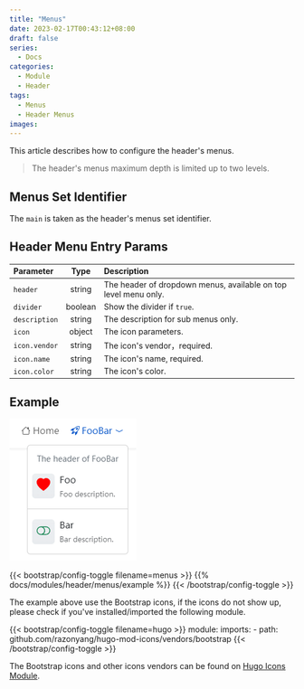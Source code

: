 ```yaml
---
title: "Menus"
date: 2023-02-17T00:43:12+08:00
draft: false
series:
  - Docs
categories:
  - Module
  - Header
tags:
  - Menus
  - Header Menus
images:
---
```


This article describes how to configure the header's menus.

<!--more-->

> The header's menus maximum depth is limited up to two levels.

## Menus Set Identifier

The `main` is taken as the header's menus set identifier.

## Header Menu Entry Params

| Parameter     |  Type   | Description                                                     |
| :------------ | :-----: | :-------------------------------------------------------------- |
| `header`      | string  | The header of dropdown menus, available on top level menu only. |
| `divider`     | boolean | Show the divider if `true`.                                     |
| `description` | string  | The description for sub menus only.                             |
| `icon`        | object  | The icon parameters.                                            |
| `icon.vendor` | string  | The icon's vendor，required.                                    |
| `icon.name`   | string  | The icon's name, required.                                      |
| `icon.color`  | string  | The icon's color.                                               |

## Example

![Header Menus Example](example.png)

{{< bootstrap/config-toggle filename=menus >}}
{{% docs/modules/header/menus/example %}}
{{< /bootstrap/config-toggle >}}

The example above use the Bootstrap icons, if the icons do not show up, please check if you've installed/imported the following module.

{{< bootstrap/config-toggle filename=hugo >}}
module:
  imports:
    - path: github.com/razonyang/hugo-mod-icons/vendors/bootstrap
{{< /bootstrap/config-toggle >}}

The Bootstrap icons and other icons vendors can be found on [Hugo Icons Module](https://hugo-icons.razonyang.com/).
